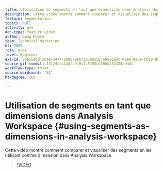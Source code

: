 ```yaml
---
title: Utilisation de segments en tant que dimensions dans Analysis Workspace
description: Cette vidéo montre comment comparer et visualiser des segments en les utilisant comme dimension dans Analysis Workspace.
feature: Segmentation
topics: null
activity: use
doc-type: feature video
author: Doug Moore
team: Technical Marketing
kt: 2009
role: User
level: Beginner
exl-id: 36b564bd-30ae-4474-8b05-9607397e02b8,69901e9c-42e6-423e-bb89-8b8b0763bac7
source-git-commit: 34f24fac13dfaef0c1c8f03bd365d432324ae4d1
workflow-type: tm+mt
source-wordcount: '52'
ht-degree: 26%

---
```


# Utilisation de segments en tant que dimensions dans Analysis Workspace {#using-segments-as-dimensions-in-analysis-workspace}

Cette vidéo montre comment comparer et visualiser des segments en les utilisant comme dimension dans Analysis Workspace.

>[!VIDEO](https://video.tv.adobe.com/v/23974/?quality=12)
